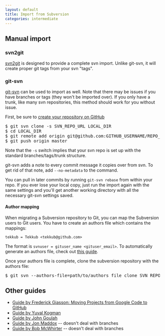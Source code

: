 ```yaml
---
layout: default
title: Import from Subversion
categories: intermediate
---
```



Manual import
-------------

### svn2git

[svn2git](http://github.com/nirvdrum/svn2git) is designed to provide a complete svn import.  Unlike git-svn, it will create proper git tags from your svn "tags".

### git-svn

[git-svn](http://www.kernel.org/pub/software/scm/git/docs/git-svn.html) can be used to import as well.  Note that there may be issues if you have branches or tags (they won't be imported over).  If you only have a trunk, like many svn repositories, this method should work for you without issue.

First, be sure to [create your repository on GitHub](http://github.com/repositories/new)

<pre class="terminal">$ git svn clone -s SVN_REPO_URL LOCAL_DIR
$ cd LOCAL_DIR
$ git remote add origin git@github.com:GITHUB_USERNAME/REPO_NAME.git
$ git push origin master</pre>

Note that the `-s` switch implies that your svn repo is set up with the standard branches/tags/trunk structure.

git-svn adds a note to every commit message it copies over from svn. To get rid of that note, add `--no-metadata` to the command.

You can pull in later commits by running `git-svn rebase` from within your repo.  If you ever lose your local copy, just run the import again with the same settings and you'll get another working directory with all the necessary git-svn settings saved.

#### Author mapping

When migrating a Subversion repository to Git, you can map the Subversion users to Git users. You have to create an authors file which contains the mappings:

    tekkub = Tekkub <tekkub@github.com>

The format is `svnuser = gituser_name <gituser_email>`.  To automatically generate an authors file, check out [this guide](http://technicalpickles.com/posts/creating-a-svn-authorsfile-when-migrating-from-subversion-to-git/).

Once your authors file is complete, clone the subversion repository with the authors file:

<pre class="terminal">$ git svn --authors-file=path/to/authors_file clone SVN_REPO_URL LOCAL_DIR</pre>

Other guides
------------

* [Guide by Frederick Giasson: Moving Projects from Google Code to GitHub](http://fgiasson.com/blog/index.php/2011/11/21/moving-projects-from-google-code-to-github/)
* [Guide by Yuval Kogman](http://blog.woobling.org/2009/06/git-svn-abandon.html)
* [Guide by John Goulah](http://blog.johngoulah.com/2009/11/migrating-svn-to-git)
* [Guide by Jon Maddox](http://www.simplisticcomplexity.com/2008/03/05/cleanly-migrate-your-subversion-repository-to-a-git-repository/) -- doesn't deal with branches
* [Guide by Bob McWhirter](http://www.fnokd.com/2008/08/20/mirroring-svn-repository-to-github) -- doesn't deal with branches
